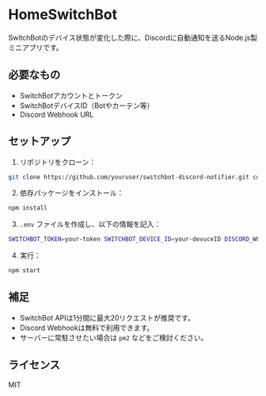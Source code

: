 # HomeSwitchBot

SwitchBotのデバイス状態が変化した際に、Discordに自動通知を送るNode.js製ミニアプリです。

## 必要なもの

- SwitchBotアカウントとトークン
- SwitchBotデバイスID（Botやカーテン等）
- Discord Webhook URL

## セットアップ

1. リポジトリをクローン：

```bash
git clone https://github.com/youruser/switchbot-discord-notifier.git cd switchbot-discord-notifier
```

2. 依存パッケージをインストール：

```bash
npm install
```


3. `.env` ファイルを作成し、以下の情報を記入：

```bash
SWITCHBOT_TOKEN=your-token SWITCHBOT_DEVICE_ID=your-devuceID DISCORD_WEBHOOK_URL=Webhook URL
```

4. 実行：

```bash
npm start
```

## 補足

- SwitchBot APIは1分間に最大20リクエストが推奨です。
- Discord Webhookは無料で利用できます。
- サーバーに常駐させたい場合は `pm2` などをご検討ください。

## ライセンス

MIT
